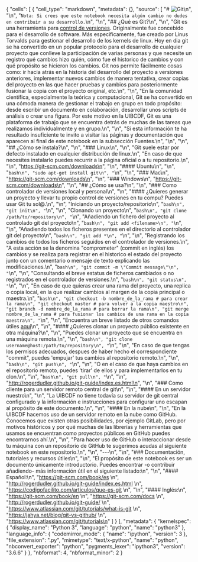 {
 "cells": [
  {
   "cell_type": "markdown",
   "metadata": {},
   "source": [
    "# ![Git](https://git-scm.com/images/logo@2x.png)\n",
    "\n",
    "`Nota: Si crees que este notebook necesita algún cambio no dudes en contribuir a su desarrollo.`\n",
    "\n",
    "## ¿Qué es Git?\n",
    "\n",
    "Git es una herramienta para [control de versiones](https://git-scm.com/book/es/v1/Empezando-Acerca-del-control-de-versiones). Originalmente fue concebido para el desarrollo de software. Más especificamente, fue creado por Linus Torvalds para gestionar el desarrollo de los kernels de linux. Hoy en dia git se ha convertido en un popular protocolo para el desarrollo de cualquier proyecto que conlleve la participación de varias personas y que necesite un registro qué cambios hizo quién, cómo fue el historico de cambios y con qué propósito se hicieron los cambios. Git nos permite fácilmente cosas como: ir hacia atrás en la historia del desarrollo del proyecto a versiones anteriores, implementar nuevos cambios de manera tentativa, crear copias del proyecto en las que hacer pruebas y cambios para posteriormente fusionar la copia con el proyecto original, etc.\n",
    "\n",
    "En la comunidad científica, especialmente la teórica y computacional, Git se ha convertido en una cómoda manera de gestionar el trabajo en grupo en todo propósito: desde escribir un documento en colaboración, desarrollar unos scripts de análisis o crear una figura. Por este motivo en la UIBCDF, Git es una plataforma de trabajo que se encuentra detrás de muchas de las tareas que realizamos individualmente y en grupo.\n",
    "\n",
    "Si esta información te ha resultado insuficiente te invito a visitar las páginas y documentación que aparecen al final de este notebook en la subsección Fuentes.\n",
    "\n",
    "\n",
    "## ¿Cómo se instala?\n",
    "\n",
    "### Linux\n",
    "\n",
    "Git suele estar por defecto instalado en cualquier distribución de linux.\n",
    "En caso de que necesites instalarlo puedes recurrir a la página oficial o a tu repositorio.\n",
    "\n",
    "https://git-scm.com/downloads\n",
    "\n",
    "#### Ubuntu\n",
    "\n",
    "```bash\n",
    "sudo apt-get install git\n",
    "```\n",
    "\n",
    "### Mac\n",
    "https://git-scm.com/downloads\n",
    "\n",
    "### Windows\n",
    "https://git-scm.com/downloads\n",
    "\n",
    "## ¿Cómo se usa?\n",
    "\n",
    "### Como controlador de versiones local y personal\n",
    "\n",
    "#### ¿Quieres generar un proyecto y llevar tu propio control de versiones en tu compu? Puedes usar Git tu sol@.\n",
    "\n",
    "Iniciando un proyecto/repositorio\n",
    "```bash\n",
    "git init\n",
    "```\n",
    "\n",
    "Clonando un proyecto\n",
    "```bash\n",
    "git clone /path/to/repository\n",
    "```\n",
    "Añadiendo un fichero del proyecto al controlado git del proyecto\n",
    "```bash\n",
    "git add <filename>\n",
    "```\n",
    "\n",
    "Añadiendo todos los ficheros presentes en el directorio al controlador git del proyecto\n",
    "```bash\n",
    "git add *\n",
    "```\n",
    "\n",
    "Registrando los cambios de todos los ficheros seguidos en el controlador de versiones.\n",
    "A esta acción se la denomina \"comprometer\" (commit en inglés) los cambios y se realiza para registrar en el historico el estado del proyecto junto con un comentario o mensaje de texto explicando las modificaciones.\n",
    "```bash\n",
    "git commit -m \"Commit message\"\n",
    "```\n",
    "\n",
    "Consultando el breve estatus de ficheros cambiados o no registrados en el controlador de versiones.\n",
    "```bash\n",
    "git status\n",
    "```\n",
    "\n",
    "En caso de que quieras crear una rama del proyecto, una replica o copia local, en la que realizar cambios al margen de la copia principal o maestra.\n",
    "```bash\n",
    "git checkout -b nombre_de_la_rama # para crear la rama\n",
    "git checkout master # para volver a la copia maestro\n",
    "git branch -d nombre_de_la_rama # para borrar la rama\n",
    "git merge nombre_de_la_rama # para fusionar los cambios de una rama en la copia maestra\n",
    "```\n",
    "\n",
    "Encuentra un breve listado de otros comandos útiles [aquí](http://rogerdudler.github.io/git-guide/index.es.html)\n",
    "\n",
    "#### ¿Quieres clonar un proyecto público existente en otra máquina?\n",
    "\n",
    "Puedes clonar un proyecto que se encuentra en una máquina remota.\n",
    "\n",
    "```bash\n",
    "git clone username@host:/path/to/repository\n",
    "```\n",
    "\n",
    "En caso de que tengas los permisos adecuados, despues de haber hecho el correspondiente \"commit\", puedes 'empujar' tus cambios al repositorio remoto.\n",
    "\n",
    "```bash\n",
    "git push\n",
    "```\n",
    "\n",
    "O en el caso de que haya cambios en el repositorio remoto, puedes 'tirar' de ellos y para implementarlos en tu clon.\n",
    "\n",
    "```bash\n",
    "git pull\n",
    "```\n",
    "\n",
    "http://rogerdudler.github.io/git-guide/index.es.html\n",
    "\n",
    "### Como cliente para un servidor remoto central de git\n",
    "\n",
    "#### En un servidor nuestro\n",
    "\n",
    "La UIBCDF no tiene todavía su servidor de git central configurado y la información e instrucciones para configurar uno escapan al propósito de este documento.\n",
    "\n",
    "#### En la nube\n",
    "\n",
    "En la UIBCDF hacemos uso de un servidor remoto en la nube como GitHub. Conocemos que existen otras posibilidades, por ejemplo GitLab, pero por motivos históricos y por qué muchas de las librerías y herramientas que usamos se encuentran como proyectos públicos en GitHub puedes encontrarnos ahí.\n",
    "\n",
    "Para hacer uso de GitHub o interaccionar desde tu máquina con un repositorio de GitHub te sugerimos acudas al siguiente notebook en este repositorio.\n",
    "\n",
    "---\n",
    "\n",
    "### Documentación, tutoriales y recursos útiles\n",
    "\n",
    "El propósito de este notebook es ser un documento únicamente introductorio. Puedes encontrar -o contribuir añadiendo- más información útil en el siguiente listado:\n",
    "\n",
    "#### Español:\n",
    "https://git-scm.com/book/es  \n",
    "http://rogerdudler.github.io/git-guide/index.es.html  \n",
    "https://codigofacilito.com/articulos/que-es-git  \n",
    "\n",
    "#### Inglés:\n",
    "https://git-scm.com/book/en  \n",
    "https://git-scm.com/docs  \n",
    "http://rogerdudler.github.io/git-guide/  \n",
    "https://www.atlassian.com/git/tutorials/what-is-git  \n",
    "https://jahya.net/blog/git-vs-github/  \n",
    "https://www.atlassian.com/git/tutorials\n"
   ]
  }
 ],
 "metadata": {
  "kernelspec": {
   "display_name": "Python 3",
   "language": "python",
   "name": "python3"
  },
  "language_info": {
   "codemirror_mode": {
    "name": "ipython",
    "version": 3
   },
   "file_extension": ".py",
   "mimetype": "text/x-python",
   "name": "python",
   "nbconvert_exporter": "python",
   "pygments_lexer": "ipython3",
   "version": "3.6.6"
  }
 },
 "nbformat": 4,
 "nbformat_minor": 2
}
